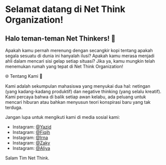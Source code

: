 # Selamat datang di Net Think Organization!

## Halo teman-teman Net Thinkers! 🎉


Apakah kamu pernah merenung dengan secangkir kopi tentang apakah segala sesuatu di dunia ini hanyalah ilusi? Apakah kamu merasa menjadi ahli dalam mencari sisi gelap setiap situasi? Jika ya, kamu mungkin telah menemukan rumah yang tepat di Net Think Organization!

🌐 Tentang Kami 🤔

Kami adalah sekumpulan mahasiswa yang menyukai dua hal: netingan (yang kadang-kadang produktif) dan negative thinking (yang selalu kreatif). Kami percaya bahwa di balik setiap awan kelabu, ada peluang untuk mencari hiburan atau bahkan menyusun teori konspirasi baru yang tak terduga.

Jangan lupa untuk mengikuti kami di media sosial kami:
- Instagram: [@Yazid](https://www.instagram.com/azid.im/)
- Instagram: [@Fiqih](https://www.instagram.com/piq.png/)
- Instagram: [@Irna](https://www.instagram.com/aulia.irna/)
- Instagram: [@Zaky](https://www.instagram.com/faisalzakyahmad/)
- Instagram: [@Aliya](https://www.instagram.com/aliyea.1/)

Salam Tim Net Think.
